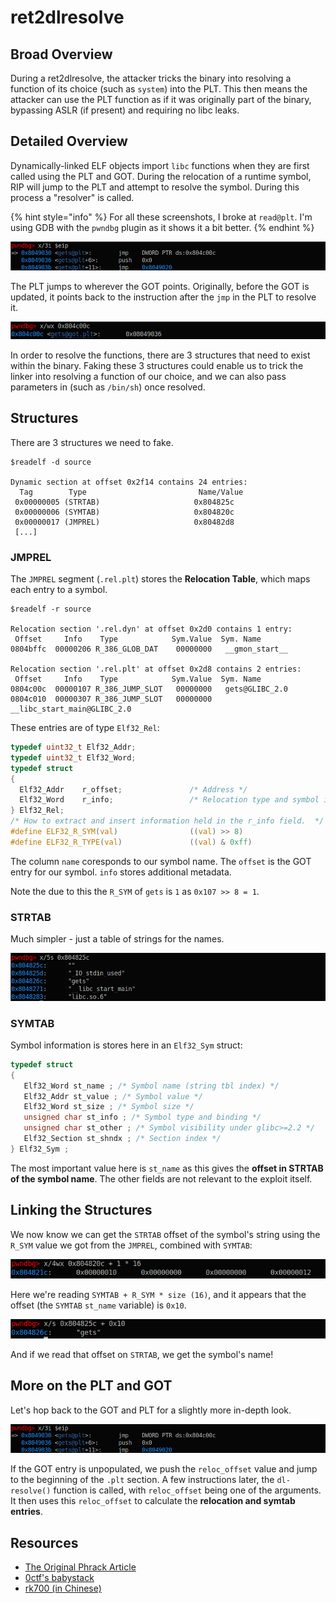 # ret2dlresolve

## Broad Overview

During a ret2dlresolve, the attacker tricks the binary into resolving a function of its choice \(such as `system`\) into the PLT. This then means the attacker can use the PLT function as if it was originally part of the binary, bypassing ASLR \(if present\) and requiring no libc leaks.

## Detailed Overview

Dynamically-linked ELF objects import `libc` functions when they are first called using the PLT and GOT. During the relocation of a runtime symbol, RIP will jump to the PLT and attempt to resolve the symbol. During this process a "resolver" is called.

{% hint style="info" %}
For all these screenshots, I broke at `read@plt`. I'm using GDB with the `pwndbg` plugin as it shows it a bit better.
{% endhint %}

![](../../../../.gitbook/assets/image%20%2841%29.png)

The PLT jumps to wherever the GOT points. Originally, before the GOT is updated, it points back to the instruction after the `jmp` in the PLT to resolve it.

![](../../../../.gitbook/assets/image%20%2835%29.png)

In order to resolve the functions, there are 3 structures that need to exist within the binary. Faking these 3 structures could enable us to trick the linker into resolving a function of our choice, and we can also pass parameters in \(such as `/bin/sh`\) once resolved.

## Structures

There are 3 structures we need to fake.

```text
$readelf -d source

Dynamic section at offset 0x2f14 contains 24 entries:
  Tag        Type                         Name/Value
 0x00000005 (STRTAB)                     0x804825c
 0x00000006 (SYMTAB)                     0x804820c
 0x00000017 (JMPREL)                     0x80482d8
 [...]
```

### JMPREL

The `JMPREL` segment \(`.rel.plt`\) stores the **Relocation Table**, which maps each entry to a symbol.

```text
$readelf -r source

Relocation section '.rel.dyn' at offset 0x2d0 contains 1 entry:
 Offset     Info    Type            Sym.Value  Sym. Name
0804bffc  00000206 R_386_GLOB_DAT    00000000   __gmon_start__

Relocation section '.rel.plt' at offset 0x2d8 contains 2 entries:
 Offset     Info    Type            Sym.Value  Sym. Name
0804c00c  00000107 R_386_JUMP_SLOT   00000000   gets@GLIBC_2.0
0804c010  00000307 R_386_JUMP_SLOT   00000000   __libc_start_main@GLIBC_2.0
```

These entries are of type `Elf32_Rel`:

```c
typedef uint32_t Elf32_Addr;
typedef uint32_t Elf32_Word;
typedef struct
{
  Elf32_Addr    r_offset;               /* Address */
  Elf32_Word    r_info;                 /* Relocation type and symbol index */
} Elf32_Rel;
/* How to extract and insert information held in the r_info field.  */
#define ELF32_R_SYM(val)                ((val) >> 8)
#define ELF32_R_TYPE(val)               ((val) & 0xff)
```

The column `name` coresponds to our symbol name. The `offset` is the GOT entry for our symbol. `info` stores additional metadata.

Note the due to this the `R_SYM` of `gets` is `1` as `0x107 >> 8 = 1`.

### STRTAB

Much simpler - just a table of strings for the names.

![0x0804825c is the location of STRTAB we got earlier](../../../../.gitbook/assets/image%20%2836%29.png)

### SYMTAB

Symbol information is stores here in an `Elf32_Sym` struct:

```c
typedef struct 
{ 
   Elf32_Word st_name ; /* Symbol name (string tbl index) */
   Elf32_Addr st_value ; /* Symbol value */ 
   Elf32_Word st_size ; /* Symbol size */ 
   unsigned char st_info ; /* Symbol type and binding */ 
   unsigned char st_other ; /* Symbol visibility under glibc>=2.2 */ 
   Elf32_Section st_shndx ; /* Section index */ 
} Elf32_Sym ;
```

The most important value here is `st_name` as this gives the **offset in STRTAB of the symbol name**. The other fields are not relevant to the exploit itself.

## Linking the Structures

We now know we can get the `STRTAB` offset of the symbol's string using the `R_SYM` value we got from the `JMPREL`, combined with `SYMTAB`:

![](../../../../.gitbook/assets/image%20%2840%29.png)

Here we're reading `SYMTAB + R_SYM * size (16)`, and it appears that the offset \(the `SYMTAB` `st_name` variable\) is `0x10`.

![](../../../../.gitbook/assets/image%20%2844%29.png)

And if we read that offset on `STRTAB`, we get the symbol's name!

## More on the PLT and GOT

Let's hop back to the GOT and PLT for a slightly more in-depth look.

![](../../../../.gitbook/assets/image%20%2838%29.png)

If the GOT entry is unpopulated, we push the `reloc_offset` value and jump to the beginning of the `.plt` section. A few instructions later, the `dl-resolve()` function is called, with `reloc_offset` being one of the arguments. It then uses this `reloc_offset` to calculate the **relocation and symtab entries**.

## Resources

* [The Original Phrack Article](http://phrack.org/issues/58/4.html)
* [0ctf's babystack](https://gist.github.com/ricardo2197/8c7f6f5b8950ed6771c1cd3a116f7e62)
* [rk700 \(in Chinese\)](http://rk700.github.io/2015/08/09/return-to-dl-resolve/)

